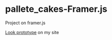 # pallete_cakes-Framer.js

Project on framer.js

[Look prototype](http://dariographics.com/framer/cards/) on my site

